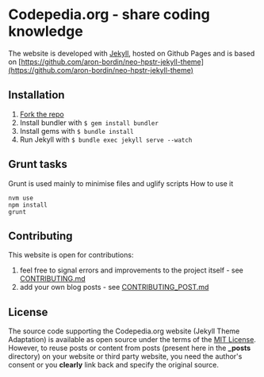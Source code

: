 Codepedia.org - share coding knowledge
=======================================
The website is developed with [Jekyll](https://github.com/jekyll/jekyll), hosted on Github Pages and is based on [https://github.com/aron-bordin/neo-hpstr-jekyll-theme](https://github.com/aron-bordin/neo-hpstr-jekyll-theme)

## Installation
1. [Fork the repo](https://www.youtube.com/watch?v=QV-ZATeG_xQ)
2. Install bundler with `$ gem install bundler`
3. Install gems with `$ bundle install`
4. Run Jekyll with `$ bundle exec jekyll serve --watch`

## Grunt tasks
Grunt is used mainly to minimise files and uglify scripts
How to use it
```shell
nvm use
npm install
grunt
```

## Contributing
This website is open for contributions:

1. feel free to signal errors and improvements to the project itself - see [CONTRIBUTING.md](CONTRIBUTING.md)
2. add your own blog posts - see [CONTRIBUTING_POST.md](CONTRIBUTING_POST.md)

## License

The source code supporting the Codepedia.org website (Jekyll Theme Adaptation) is available as open source under the terms of the [MIT License](https://opensource.org/licenses/MIT).
However, to reuse posts or content from posts (present here in the **_posts** directory) on your website or third party website,
you need the author's consent or you **clearly** link back and specify the original source.
